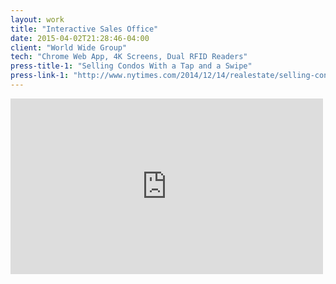 ```yaml
---
layout: work
title: "Interactive Sales Office"
date: 2015-04-02T21:28:46-04:00
client: "World Wide Group"
tech: "Chrome Web App, 4K Screens, Dual RFID Readers"
press-title-1: "Selling Condos With a Tap and a Swipe"
press-link-1: "http://www.nytimes.com/2014/12/14/realestate/selling-condos-with-a-tap-and-a-swipe-.html"
---
```


<iframe src="https://player.vimeo.com/video/117630050?color=c9ff23&title=0&byline=0&portrait=0" width="500" height="281" frameborder="0" webkitallowfullscreen mozallowfullscreen allowfullscreen></iframe>